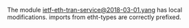 The module ietf-eth-tran-service@2018-03-01.yang has local modifications.
imports from etht-types are correctly prefixed.
